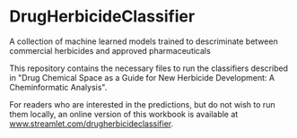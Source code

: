 # DrugHerbicideClassifier
A collection of machine learned models trained to descriminate between commercial herbicides and approved pharmaceuticals

This repository contains the necessary files to run the classifiers described in "Drug Chemical Space as a Guide for New Herbicide Development: A Cheminformatic Analysis".

For readers who are interested in the predictions, but do not wish to run them locally, an online version of this workbook is available at www.streamlet.com/drugherbicideclassifier.


